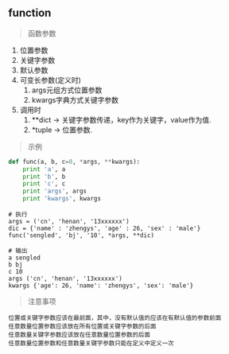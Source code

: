 ## function
> 函数参数  
 
1. 位置参数
2. 关键字参数
3. 默认参数
4. 可变长参数(定义时)
    1. args元组方式位置参数
    2. kwargs字典方式关键字参数
5. 调用时
    1. **dict -> 关键字参数传递，key作为关键字，value作为值.
    2. *tuple -> 位置参数.

> 示例  

```python
def func(a, b, c=0, *args, **kwargs):
    print 'a', a
    print 'b', b
    print 'c', c
    print 'args', args
    print 'kwargs', kwargs
```

```
# 执行
args = ('cn', 'henan', '13xxxxxx')
dic = {'name' : 'zhengys', 'age' : 26, 'sex' : 'male'}
func('sengled', 'bj', '10', *args, **dic)
```

```
# 输出
a sengled
b bj
c 10
args ('cn', 'henan', '13xxxxxx')
kwargs {'age': 26, 'name': 'zhengys', 'sex': 'male'}
```

> 注意事项

```
位置或关键字参数应该在最前面，其中，没有默认值的应该在有默认值的参数前面
任意数量位置参数应该放在所有位置或关键字参数的后面
任意数量关键字参数应该放在任意数量位置参数的后面
任意数量位置参数和任意数量关键字参数只能在定义中定义一次
```
